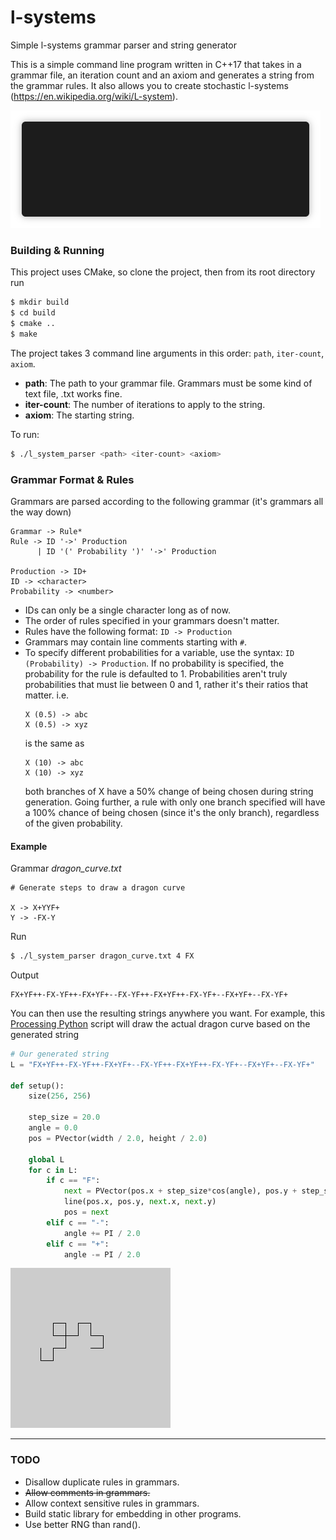 # l-systems
Simple l-systems grammar parser and string generator

This is a simple command line program written in C++17 that takes in a grammar file, an iteration count and an axiom and generates a string from the grammar rules. It also allows you to create stochastic l-systems (https://en.wikipedia.org/wiki/L-system).

![Demo](demo/demo_gif.gif)

### Building & Running
This project uses CMake, so clone the project, then from its root directory run
``` Bash
$ mkdir build
$ cd build
$ cmake ..
$ make
```

The project takes 3 command line arguments in this order: `path`, `iter-count`, `axiom`.

- **path**: The path to your grammar file. Grammars must be some kind of text file, .txt works fine.
- **iter-count**: The number of iterations to apply to the string.
- **axiom**: The starting string.

To run:
``` Bash
$ ./l_system_parser <path> <iter-count> <axiom>
```

### Grammar Format & Rules

Grammars are parsed according to the following grammar (it's grammars all the way down)
```
Grammar -> Rule*
Rule -> ID '->' Production
      | ID '(' Probability ')' '->' Production

Production -> ID+
ID -> <character>
Probability -> <number>
``` 
- IDs can only be a single character long as of now.
- The order of rules specified in your grammars doesn't matter.
- Rules have the following format: `ID -> Production`
- Grammars may contain line comments starting with `#`.
- To specify different probabilities for a variable, use the syntax: `ID (Probability) -> Production`. If no probability is specified, the probability for the rule is defaulted to 1. Probabilities aren't truly probabilities that must lie between 0 and 1, rather it's their ratios that matter. i.e. 
  ```
  X (0.5) -> abc
  X (0.5) -> xyz
  ```
  is the same as
  ```
  X (10) -> abc
  X (10) -> xyz
  ```
  both branches of X have a 50% change of being chosen during string generation. Going further, a rule with only one branch specified will have a 100% chance of being chosen (since it's the only branch), regardless of the given probability.

#### Example
Grammar *dragon_curve.txt*
```
# Generate steps to draw a dragon curve

X -> X+YYF+
Y -> -FX-Y
```
Run
``` Bash
$ ./l_system_parser dragon_curve.txt 4 FX
```
Output

```
FX+YF++-FX-YF++-FX+YF+--FX-YF++-FX+YF++-FX-YF+--FX+YF+--FX-YF+
```

You can then use the resulting strings anywhere you want. For example, this [Processing Python](https://py.processing.org/) script will draw the actual dragon curve based on the generated string
``` Python
# Our generated string
L = "FX+YF++-FX-YF++-FX+YF+--FX-YF++-FX+YF++-FX-YF+--FX+YF+--FX-YF+"

def setup():
    size(256, 256)
    
    step_size = 20.0
    angle = 0.0
    pos = PVector(width / 2.0, height / 2.0)
    
    global L
    for c in L:
        if c == "F":
            next = PVector(pos.x + step_size*cos(angle), pos.y + step_size*sin(angle))
            line(pos.x, pos.y, next.x, next.y)
            pos = next
        elif c == "-":
            angle += PI / 2.0
        elif c == "+":
            angle -= PI / 2.0
```
![Generated Dragon Curve](demo/output.png)

---
### TODO
- Disallow duplicate rules in grammars.
- ~~Allow comments in grammars.~~
- Allow context sensitive rules in grammars.
- Build static library for embedding in other programs.
- Use better RNG than rand().

